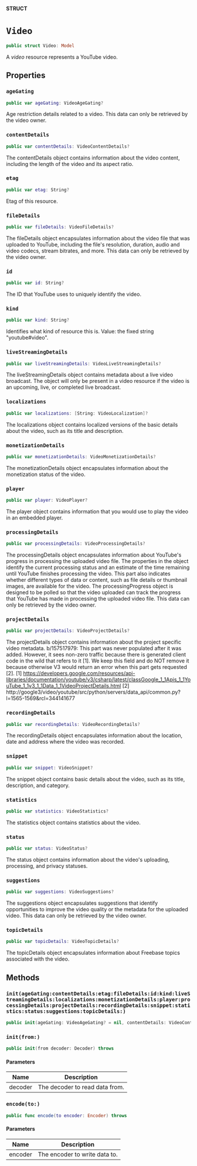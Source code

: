 **STRUCT**

# `Video`

```swift
public struct Video: Model
```

A *video* resource represents a YouTube video.

## Properties
### `ageGating`

```swift
public var ageGating: VideoAgeGating?
```

Age restriction details related to a video. This data can only be retrieved by the video owner.

### `contentDetails`

```swift
public var contentDetails: VideoContentDetails?
```

The contentDetails object contains information about the video content, including the length of the video and its aspect ratio.

### `etag`

```swift
public var etag: String?
```

Etag of this resource.

### `fileDetails`

```swift
public var fileDetails: VideoFileDetails?
```

The fileDetails object encapsulates information about the video file that was uploaded to YouTube, including the file's resolution, duration, audio and video codecs, stream bitrates, and more. This data can only be retrieved by the video owner.

### `id`

```swift
public var id: String?
```

The ID that YouTube uses to uniquely identify the video.

### `kind`

```swift
public var kind: String?
```

Identifies what kind of resource this is. Value: the fixed string "youtube#video".

### `liveStreamingDetails`

```swift
public var liveStreamingDetails: VideoLiveStreamingDetails?
```

The liveStreamingDetails object contains metadata about a live video broadcast. The object will only be present in a video resource if the video is an upcoming, live, or completed live broadcast.

### `localizations`

```swift
public var localizations: [String: VideoLocalization]?
```

The localizations object contains localized versions of the basic details about the video, such as its title and description.

### `monetizationDetails`

```swift
public var monetizationDetails: VideoMonetizationDetails?
```

The monetizationDetails object encapsulates information about the monetization status of the video.

### `player`

```swift
public var player: VideoPlayer?
```

The player object contains information that you would use to play the video in an embedded player.

### `processingDetails`

```swift
public var processingDetails: VideoProcessingDetails?
```

The processingDetails object encapsulates information about YouTube's progress in processing the uploaded video file. The properties in the object identify the current processing status and an estimate of the time remaining until YouTube finishes processing the video. This part also indicates whether different types of data or content, such as file details or thumbnail images, are available for the video. The processingProgress object is designed to be polled so that the video uploaded can track the progress that YouTube has made in processing the uploaded video file. This data can only be retrieved by the video owner.

### `projectDetails`

```swift
public var projectDetails: VideoProjectDetails?
```

The projectDetails object contains information about the project specific video metadata. b/157517979: This part was never populated after it was added. However, it sees non-zero traffic because there is generated client code in the wild that refers to it [1]. We keep this field and do NOT remove it because otherwise V3 would return an error when this part gets requested [2]. [1] https://developers.google.com/resources/api-libraries/documentation/youtube/v3/csharp/latest/classGoogle_1_1Apis_1_1YouTube_1_1v3_1_1Data_1_1VideoProjectDetails.html [2] http://google3/video/youtube/src/python/servers/data_api/common.py?l=1565-1569&rcl=344141677

### `recordingDetails`

```swift
public var recordingDetails: VideoRecordingDetails?
```

The recordingDetails object encapsulates information about the location, date and address where the video was recorded.

### `snippet`

```swift
public var snippet: VideoSnippet?
```

The snippet object contains basic details about the video, such as its title, description, and category.

### `statistics`

```swift
public var statistics: VideoStatistics?
```

The statistics object contains statistics about the video.

### `status`

```swift
public var status: VideoStatus?
```

The status object contains information about the video's uploading, processing, and privacy statuses.

### `suggestions`

```swift
public var suggestions: VideoSuggestions?
```

The suggestions object encapsulates suggestions that identify opportunities to improve the video quality or the metadata for the uploaded video. This data can only be retrieved by the video owner.

### `topicDetails`

```swift
public var topicDetails: VideoTopicDetails?
```

The topicDetails object encapsulates information about Freebase topics associated with the video.

## Methods
### `init(ageGating:contentDetails:etag:fileDetails:id:kind:liveStreamingDetails:localizations:monetizationDetails:player:processingDetails:projectDetails:recordingDetails:snippet:statistics:status:suggestions:topicDetails:)`

```swift
public init(ageGating: VideoAgeGating? = nil, contentDetails: VideoContentDetails? = nil, etag: String? = nil, fileDetails: VideoFileDetails? = nil, id: String? = nil, kind: String? = nil, liveStreamingDetails: VideoLiveStreamingDetails? = nil, localizations: [String: VideoLocalization]? = nil, monetizationDetails: VideoMonetizationDetails? = nil, player: VideoPlayer? = nil, processingDetails: VideoProcessingDetails? = nil, projectDetails: VideoProjectDetails? = nil, recordingDetails: VideoRecordingDetails? = nil, snippet: VideoSnippet? = nil, statistics: VideoStatistics? = nil, status: VideoStatus? = nil, suggestions: VideoSuggestions? = nil, topicDetails: VideoTopicDetails? = nil)
```

### `init(from:)`

```swift
public init(from decoder: Decoder) throws
```

#### Parameters

| Name | Description |
| ---- | ----------- |
| decoder | The decoder to read data from. |

### `encode(to:)`

```swift
public func encode(to encoder: Encoder) throws
```

#### Parameters

| Name | Description |
| ---- | ----------- |
| encoder | The encoder to write data to. |